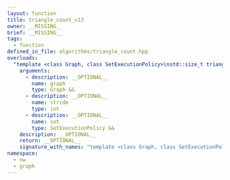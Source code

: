 ```yaml
---
layout: function
title: triangle_count_v13
owner: __MISSING__
brief: __MISSING__
tags:
  - function
defined_in_file: algorithms/triangle_count.hpp
overloads:
  "template <class Graph, class SetExecutionPolicy>\nstd::size_t triangle_count_v13(Graph &&, int, SetExecutionPolicy &&)":
    arguments:
      - description: __OPTIONAL__
        name: graph
        type: Graph &&
      - description: __OPTIONAL__
        name: stride
        type: int
      - description: __OPTIONAL__
        name: set
        type: SetExecutionPolicy &&
    description: __OPTIONAL__
    return: __OPTIONAL__
    signature_with_names: "template <class Graph, class SetExecutionPolicy>\nstd::size_t triangle_count_v13(Graph && graph, int stride, SetExecutionPolicy && set)"
namespace:
  - nw
  - graph
---
```

